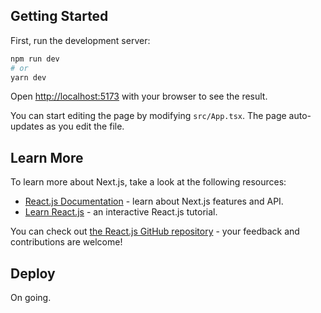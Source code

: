 ## Getting Started

First, run the development server:

```bash
npm run dev
# or
yarn dev
```

Open [http://localhost:5173](http://localhost:5173) with your browser to see the result.

You can start editing the page by modifying `src/App.tsx`. The page auto-updates as you edit the file.

## Learn More

To learn more about Next.js, take a look at the following resources:

- [React.js Documentation](https://react.dev/reference/react) - learn about Next.js features and API.
- [Learn React.js](https://react.dev/learn) - an interactive React.js tutorial.

You can check out [the React.js GitHub repository](https://github.com/facebook/react) - your feedback and contributions are welcome!

## Deploy

On going.
